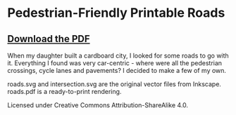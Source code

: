 # Pedestrian-Friendly Printable Roads

## [Download the PDF](https://github.com/andreweland/printable-roads/raw/master/roads.pdf)

When my daughter built a cardboard city, I looked for some roads to go with it. Everything I found was very
car-centric - where were all the pedestrian crossings, cycle lanes and pavements? I decided to make a few
of my own.

roads.svg and intersection.svg are the original vector files from Inkscape. roads.pdf is a ready-to-print rendering.

Licensed under Creative Commons Attribution-ShareAlike 4.0.
